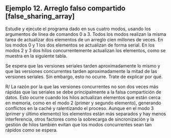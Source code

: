 ## Ejemplo 12. Arreglo falso compartido [false_sharing_array]
Estudie y ejecute el programa dado en sus cuatro modos, usando los argumentos de línea de comandos 0 a 3. Todos los modos realizan la misma tarea de actualizar dos elementos de un arreglo cien millones de veces. En los modos 0 y 1 los dos elementos se actualizan de forma serial. En los modos 2 y 3 dos hilos concurrentemente actualizan los elementos, como se muestra en la siguiente tabla.


Se espera que las versiones seriales tarden aproximadamente lo mismo y que las versiones concurrentes tarden aproximadamente la mitad de las versiones seriales. Sin embargo, esto no ocurre. Trate de explicar por qué.

R/ La razón por la que las versiones concurrentes no son dos veces más rápidas que las seriales se debe principalmente a la falsa compartición de datos. Esto ocurre cuando los hilos actualizan elementos que están cerca en memoria, como en el modo 2 (primer y segundo elemento), generando conflictos en la caché y ralentizando el proceso. Aunque en el modo 3 (primer y último elemento) los elementos están más separados y hay menos interferencia, otros factores como la sobrecarga de sincronización y la gestión de hilos también evitan que los modos concurrentes sean tan rápidos como se espera.
